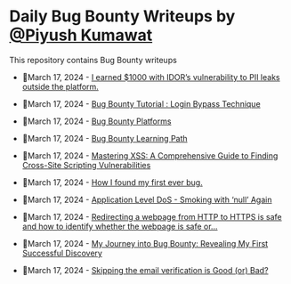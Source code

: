 # Daily Bug Bounty Writeups by [@Piyush Kumawat](https://twitter.com/piyush_supiy) 
This repository contains Bug Bounty writeups

<!-- BLOG-POST-LIST:START -->
 - 💯March 17, 2024 - [I earned $1000 with IDOR’s vulnerability to PII leaks outside the platform.](https://aryasec.medium.com/i-earned-1000-with-idors-vulnerability-to-pii-leaks-outside-the-platform-65b1cbcfa26e?source=rss------bug_bounty-5) 

 - 💯March 17, 2024 - [Bug Bounty Tutorial : Login Bypass Technique](https://rajput623929.medium.com/bug-bounty-tutorial-login-bypass-technique-d7508856b2a1?source=rss------bug_bounty-5) 

 - 💯March 17, 2024 - [Bug Bounty Platforms](https://bevijaygupta.medium.com/bug-bounty-platforms-499275d1d9b4?source=rss------bug_bounty-5) 

 - 💯March 17, 2024 - [Bug Bounty Learning Path](https://bevijaygupta.medium.com/bug-bounty-learning-path-0c0015d6a71d?source=rss------bug_bounty-5) 

 - 💯March 17, 2024 - [Mastering XSS: A Comprehensive Guide to Finding Cross-Site Scripting Vulnerabilities](https://cyberw1ng.medium.com/mastering-xss-a-comprehensive-guide-to-finding-cross-site-scripting-vulnerabilities-3891ab930274?source=rss------bug_bounty-5) 

 - 💯March 17, 2024 - [How I found my first ever bug.](https://osintteam.blog/how-i-found-my-first-ever-bug-89fedb5a9b3c?source=rss------bug_bounty-5) 

 - 💯March 17, 2024 - [Application Level DoS - Smoking with ‘null’ Again](https://shahjerry33.medium.com/application-level-dos-smoking-with-null-again-364ce16dad74?source=rss------bug_bounty-5) 

 - 💯March 17, 2024 - [Redirecting a webpage from HTTP to HTTPS is safe and how to identify whether the webpage is safe or…](https://medium.com/@Alex_crypto/if-the-forgot-password-link-is-copied-and-pasted-into-the-new-tab-it-opens-in-http-and-directs-to-8e8f80c4a9f6?source=rss------bug_bounty-5) 

 - 💯March 17, 2024 - [My Journey into Bug Bounty: Revealing My First Successful Discovery](https://medium.com/@kajol_singh/my-journey-into-bug-bounty-revealing-my-first-successful-discovery-81b5d2efcbde?source=rss------bug_bounty-5) 

 - 💯March 17, 2024 - [Skipping the email verification is Good &lpar;or&rpar; Bad?](https://medium.com/@Alex_crypto/skipping-the-email-verification-is-good-or-bad-ef045dc8d3ed?source=rss------bug_bounty-5) 
<!-- BLOG-POST-LIST:END -->

